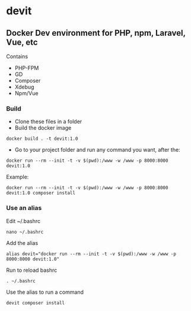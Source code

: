 # devit

## Docker Dev environment for PHP, npm, Laravel, Vue, etc

Contains

- PHP-FPM
- GD
- Composer
- Xdebug
- Npm/Vue

### Build

- Clone these files in a folder
- Build the docker image

```
docker build . -t devit:1.0
```

- Go to your project folder and run any command you want, after the:

```
docker run --rm --init -t -v $(pwd):/www -w /www -p 8000:8000 devit:1.0
```

Example:

```
docker run --rm --init -t -v $(pwd):/www -w /www -p 8000:8000 devit:1.0 composer install
```


### Use an alias

Edit ~/.bashrc

```
nano ~/.bashrc
```

Add the alias

```
alias devit="docker run --rm --init -t -v $(pwd):/www -w /www -p 8000:8000 devit:1.0"
```

Run to reload bashrc

```
. ~/.bashrc
```

Use the alias to run a command

```
devit composer install
```


